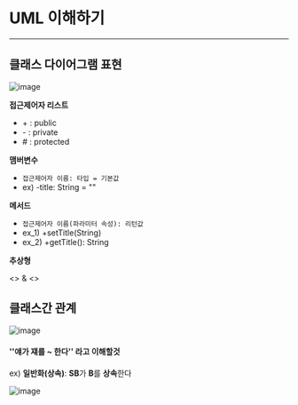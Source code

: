 # UML 이해하기

---

## 클래스 다이어그램 표현

![image](https://user-images.githubusercontent.com/68331041/137051183-d412d64f-eb5f-4ea1-9d52-d5a84f305f7b.png)

**접근제어자 리스트**

- \+ : public
- \- : private
- \# : protected

**맴버변수**

- `접근제어자 이름: 타입 = 기본값`
- ex) -title: String = ""

**메서드**

- `접근제어자 이름(파라미터 속성): 리턴값`
- ex_1) +setTitle(String)
- ex_2) +getTitle(): String

**추상형**

<<interface>> & <<abstract>> 



## 클래스간 관계

![image](https://user-images.githubusercontent.com/68331041/137051416-7234d1fa-a629-48a4-9e1d-74c0f39ee789.png)

#### ''**얘**가 **쟤**를 **~ 한다**'' 라고 이해할것



ex) **일반화(상속)**: **SB**가 **B**를 **상속**한다

![image](https://user-images.githubusercontent.com/68331041/137051631-7a7d736e-035d-4f13-8467-573d3dbeda02.png)

